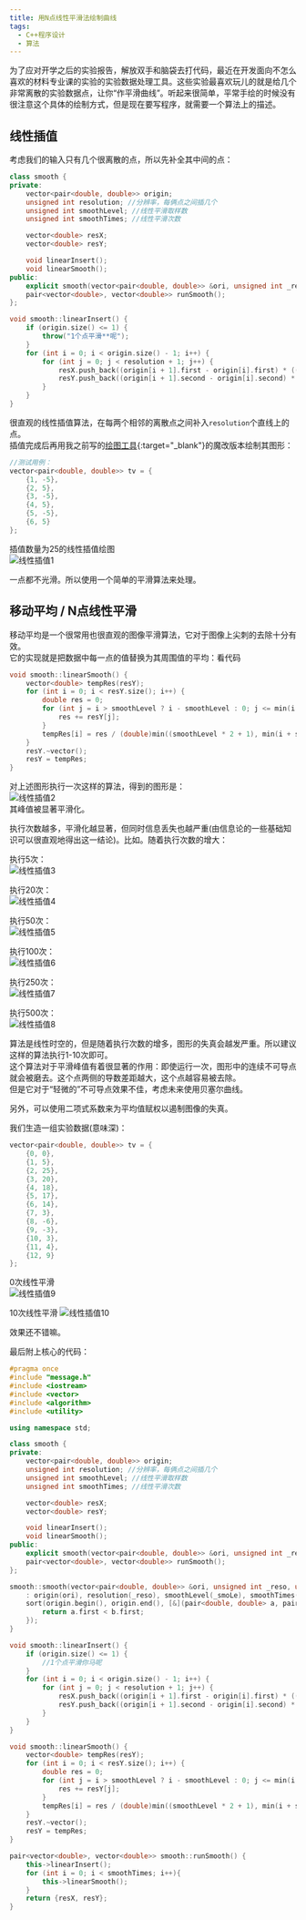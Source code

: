 ```yaml
---
title: 用N点线性平滑法绘制曲线
tags: 
  - C++程序设计
  - 算法
---
```


为了应对开学之后的实验报告，解放双手和脑袋去打代码，最近在开发面向不怎么喜欢的材料专业课的实验的实验数据处理工具。这些实验最喜欢玩儿的就是给几个非常离散的实验数据点，让你“作平滑曲线”。听起来很简单，平常手绘的时候没有很注意这个具体的绘制方式，但是现在要写程序，就需要一个算法上的描述。

## 线性插值

考虑我们的输入只有几个很离散的点，所以先补全其中间的点：

```cpp
class smooth {
private:
	vector<pair<double, double>> origin;
	unsigned int resolution; //分辨率，每俩点之间插几个
	unsigned int smoothLevel; //线性平滑取样数
	unsigned int smoothTimes; //线性平滑次数

	vector<double> resX;
	vector<double> resY;

	void linearInsert();
	void linearSmooth();
public:
	explicit smooth(vector<pair<double, double>> &ori, unsigned int _reso = 25, unsigned int smoothLevel = 3, unsigned int smoothTime = 20);
	pair<vector<double>, vector<double>> runSmooth();
};

void smooth::linearInsert() {
	if (origin.size() <= 1) {
		throw("1个点平滑**呢");
	}
	for (int i = 0; i < origin.size() - 1; i++) {
		for (int j = 0; j < resolution + 1; j++) {
			resX.push_back((origin[i + 1].first - origin[i].first) * ((double)j / (double)(resolution + 1)) + origin[i].first);
			resY.push_back((origin[i + 1].second - origin[i].second) * ((double)j / (double)(resolution + 1)) + origin[i].second);
		}
	}
}
```

很直观的线性插值算法，在每两个相邻的离散点之间补入`resolution`个直线上的点。  
插值完成后再用我之前写的[绘图工具](https://amachi.com.cn/_posts/2020-07-20-%E5%9B%BE%E5%BD%A2%E5%BA%93%E7%94%BB%E5%87%BD%E6%95%B0/){:target="_blank"}的魔改版本绘制其图形：

```cpp
//测试用例：
vector<pair<double, double>> tv = {
	{1, -5},
	{2, 5},
	{3, -5},
	{4, 5},
	{5, -5},
	{6, 5}
};
```

插值数量为25的线性插值绘图  
![线性插值1](/assets/image/chazhi/1.png)

一点都不光滑。所以使用一个简单的平滑算法来处理。

## 移动平均 / N点线性平滑

移动平均是一个很常用也很直观的图像平滑算法，它对于图像上尖刺的去除十分有效。  
它的实现就是把数据中每一点的值替换为其周围值的平均：看代码

```cpp
void smooth::linearSmooth() {
	vector<double> tempRes(resY);
	for (int i = 0; i < resY.size(); i++) {
		double res = 0;
		for (int j = i > smoothLevel ? i - smoothLevel : 0; j <= min(i + smoothLevel, resY.size() - 1); j++) {
			res += resY[j];
		}
		tempRes[i] = res / (double)min((smoothLevel * 2 + 1), min(i + smoothLevel + 1, resY.size() - i + smoothLevel));
	}
	resY.~vector();
	resY = tempRes;
}
```

对上述图形执行一次这样的算法，得到的图形是：  
![线性插值2](/assets/image/chazhi/2.png)  
其峰值被显著平滑化。  

执行次数越多，平滑化越显著，但同时信息丢失也越严重(由信息论的一些基础知识可以很直观地得出这一结论)。比如。随着执行次数的增大：

执行5次：  
![线性插值3](/assets/image/chazhi/3.png)   

执行20次：  
![线性插值4](/assets/image/chazhi/4.png)   

执行50次：  
![线性插值5](/assets/image/chazhi/5.png)   

执行100次：  
![线性插值6](/assets/image/chazhi/6.png)   

执行250次：  
![线性插值7](/assets/image/chazhi/7.png)   

执行500次：  
![线性插值8](/assets/image/chazhi/8.png)   

算法是线性时空的，但是随着执行次数的增多，图形的失真会越发严重。所以建议这样的算法执行1-10次即可。  
这个算法对于平滑峰值有着很显著的作用：即使运行一次，图形中的连续不可导点就会被磨去。这个点两侧的导数差距越大，这个点越容易被去除。  
但是它对于“轻微的”不可导点效果不佳，考虑未来使用贝塞尔曲线。

另外，可以使用二项式系数来为平均值赋权以遏制图像的失真。

我们生造一组实验数据(意味深)：
```cpp
vector<pair<double, double>> tv = {
	{0, 0},
	{1, 5},
	{2, 25},
	{3, 20},
	{4, 18},
	{5, 17},
	{6, 14},
	{7, 3},
	{8, -6},
	{9, -3},
	{10, 3},
	{11, 4},
	{12, 9}
};
```

0次线性平滑  
![线性插值9](/assets/image/chazhi/9.png)   

10次线性平滑
![线性插值10](/assets/image/chazhi/10.png)   

效果还不错嘛。

最后附上核心的代码：
```cpp
#pragma once
#include "message.h"
#include <iostream>
#include <vector>
#include <algorithm>
#include <utility>

using namespace std;

class smooth {
private:
	vector<pair<double, double>> origin;
	unsigned int resolution; //分辨率，每俩点之间插几个
	unsigned int smoothLevel; //线性平滑取样数
	unsigned int smoothTimes; //线性平滑次数

	vector<double> resX;
	vector<double> resY;

	void linearInsert();
	void linearSmooth();
public:
	explicit smooth(vector<pair<double, double>> &ori, unsigned int _reso = 25, unsigned int smoothLevel = 3, unsigned int smoothTime = 3);
	pair<vector<double>, vector<double>> runSmooth();
};

smooth::smooth(vector<pair<double, double>> &ori, unsigned int _reso, unsigned int _smoLe, unsigned int _smoTi) 
	: origin(ori), resolution(_reso), smoothLevel(_smoLe), smoothTimes(_smoTi) {
	sort(origin.begin(), origin.end(), [&](pair<double, double> a, pair<double, double> b) {
		return a.first < b.first;
	});
}

void smooth::linearInsert() {
	if (origin.size() <= 1) {
		//1个点平滑你马呢
	}
	for (int i = 0; i < origin.size() - 1; i++) {
		for (int j = 0; j < resolution + 1; j++) {
			resX.push_back((origin[i + 1].first - origin[i].first) * ((double)j / (double)(resolution + 1)) + origin[i].first);
			resY.push_back((origin[i + 1].second - origin[i].second) * ((double)j / (double)(resolution + 1)) + origin[i].second);
		}
	}
}

void smooth::linearSmooth() {
	vector<double> tempRes(resY);
	for (int i = 0; i < resY.size(); i++) {
		double res = 0;
		for (int j = i > smoothLevel ? i - smoothLevel : 0; j <= min(i + smoothLevel, resY.size() - 1); j++) {
			res += resY[j];
		}
		tempRes[i] = res / (double)min((smoothLevel * 2 + 1), min(i + smoothLevel + 1, resY.size() - i + smoothLevel));
	}
	resY.~vector();
	resY = tempRes;
}

pair<vector<double>, vector<double>> smooth::runSmooth() {
	this->linearInsert();
	for (int i = 0; i < smoothTimes; i++){
		this->linearSmooth();
	}
	return {resX, resY};
}
```
